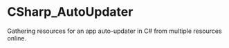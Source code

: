 # CSharp_AutoUpdater
Gathering resources for an app auto-updater in C# from multiple resources online.
